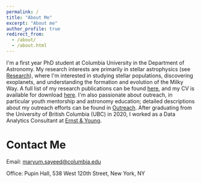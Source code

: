 ```yaml
---
permalink: /
title: "About Me"
excerpt: "About me"
author_profile: true
redirect_from: 
  - /about/
  - /about.html
---
```


I'm a first year PhD student at Columbia University in the Department of Astronomy. My research interests are primarily in stellar astrophysics (see [Research](https://maryumsayeed.github.io/research/)), where I'm interested in studying stellar populations, discovering exoplanets, and understanding the formation and evolution of the Milky Way. A full list of my research publications can be found [here](https://maryumsayeed.github.io/publications/), and my CV is available for download [here](https://maryumsayeed.github.io/cv/). I'm also passionate about outreach, in particular youth mentorship and astronomy education; detailed descriptions about my outreach efforts can be found in [Outreach](https://maryumsayeed.github.io/outreach/). After graduating from the University of British Columbia (UBC) in 2020, I worked as a Data Analytics Consultant at [Ernst & Young](https://www.ey.com/en_ca).

Contact Me
======
Email: [maryum.sayeed@columbia.edu](maryum.sayeed@columbia.edu) 

Office: Pupin Hall, 538 West 120th Street, New York, NY
